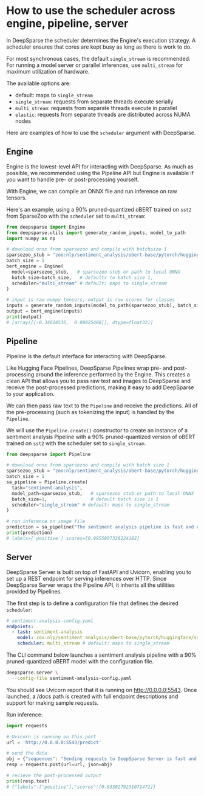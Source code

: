 <!--
Copyright (c) 2021 - present / Neuralmagic, Inc. All Rights Reserved.

Licensed under the Apache License, Version 2.0 (the "License");
you may not use this file except in compliance with the License.
You may obtain a copy of the License at

   http://www.apache.org/licenses/LICENSE-2.0

Unless required by applicable law or agreed to in writing,
software distributed under the License is distributed on an "AS IS" BASIS,
WITHOUT WARRANTIES OR CONDITIONS OF ANY KIND, either express or implied.
See the License for the specific language governing permissions and
limitations under the License.
-->
# How to use the scheduler across engine, pipeline, server
In DeepSparse the scheduler determines the Engine's execution strategy. A scheduler ensures that cores are kept busy as long as there is work to do. 

For most synchronous cases, the default `single_stream` is recommended.
For running a model server or parallel inferences, use `multi_stream` for
maximum utilization of hardware.

The available options are: 

- default: maps to `single_stream`
- `single_stream`: requests from separate threads execute serially
- `multi_stream`: requests from separate threads execute in parallel
- `elastic`: requests from separate threads are distributed across NUMA nodes

Here are examples of how to use the `scheduler` argument with DeepSparse. 
## Engine 
Engine is the lowest-level API for interacting with DeepSparse. As much as possible, we recommended using the Pipeline API but Engine is available if you want to handle pre- or post-processing yourself.

With Engine, we can compile an ONNX file and run inference on raw tensors.

Here's an example, using a 90% pruned-quantized oBERT trained on `sst2` from SparseZoo with the `scheduler` set to `multi_stream`:
```python
from deepsparse import Engine
from deepsparse.utils import generate_random_inputs, model_to_path
import numpy as np

# download onnx from sparsezoo and compile with batchsize 1
sparsezoo_stub = "zoo:nlp/sentiment_analysis/obert-base/pytorch/huggingface/sst2/pruned90_quant-none"
batch_size = 1
bert_engine = Engine(
  model=sparsezoo_stub,   # sparsezoo stub or path to local ONNX
  batch_size=batch_size,   # defaults to batch size 1,
  scheduler="multi_stream" # default: maps to single_stream
)

# input is raw numpy tensors, output is raw scores for classes
inputs = generate_random_inputs(model_to_path(sparsezoo_stub), batch_size)
output = bert_engine(inputs)
print(output)
# [array([[-0.34614536,  0.09025408]], dtype=float32)]
```
## Pipeline 
Pipeline is the default interface for interacting with DeepSparse.

Like Hugging Face Pipelines, DeepSparse Pipelines wrap pre- and post-processing around the inference performed by the Engine. This creates a clean API that allows you to pass raw text and images to DeepSparse and receive the post-processed predictions, making it easy to add DeepSparse to your application.

We can then pass raw text to the `Pipeline` and receive the predictions. All of the pre-processing (such as tokenizing the input) is handled by the `Pipeline`.

We will use the `Pipeline.create()` constructor to create an instance of a sentiment analysis Pipeline with a 90% pruned-quantized version of oBERT trained on `sst2` with the scheduler set to `single_stream`. 

```python
from deepsparse import Pipeline

# download onnx from sparsezoo and compile with batch size 1
sparsezoo_stub = "zoo:nlp/sentiment_analysis/obert-base/pytorch/huggingface/sst2/pruned90_quant-none"
batch_size = 1
sa_pipeline = Pipeline.create(
  task="sentiment-analysis",
  model_path=sparsezoo_stub,   # sparsezoo stub or path to local ONNX
  batch_size=1,                # default batch size is 1
  scheduler="single_stream" # default: maps to single_stream
)

# run inference on image file
prediction = sa_pipeline("The sentiment analysis pipeline is fast and easy to use")
print(prediction)
# labels=['positive'] scores=[0.9955807328224182]
```
## Server
DeepSparse Server is built on top of FastAPI and Uvicorn, enabling you to set up a REST endpoint for serving inferences over HTTP. Since DeepSparse Server wraps the Pipeline API, it inherits all the utilities provided by Pipelines.


The first step is to define a configuration file that defines the desired `scheduler`: 
```yaml
# sentiment-analysis-config.yaml
endpoints:
  - task: sentiment-analysis
    model: zoo:nlp/sentiment_analysis/obert-base/pytorch/huggingface/sst2/pruned90_quant-none
    scheduler: multi_stream # default: maps to single_stream
```
The CLI command below launches a sentiment analysis pipeline with a 90% pruned-quantized oBERT model with the configuration file.
```bash
deepsparse.server \
  --config-file sentiment-analysis-config.yaml
```
You should see Uvicorn report that it is running on http://0.0.0.0:5543. Once launched, a /docs path is created with full endpoint descriptions and support for making sample requests.

Run inference: 
```python
import requests

# Uvicorn is running on this port
url = 'http://0.0.0.0:5543/predict'

# send the data
obj = {"sequences": "Sending requests to DeepSparse Server is fast and easy!"}
resp = requests.post(url=url, json=obj)

# recieve the post-processed output
print(resp.text)
# {"labels":["positive"],"scores":[0.9330279231071472]}
```
